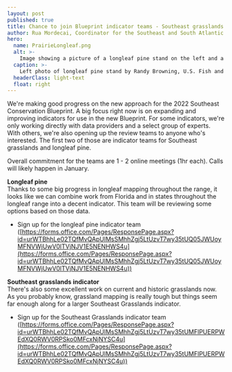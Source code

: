 ```yaml
---
layout: post
published: true
title: Chance to join Blueprint indicator teams - Southeast grasslands and longleaf pine
author: Rua Mordecai, Coordinator for the Southeast and South Atlantic Blueprints
hero:
  name: PrairieLongleaf.png
  alt: >-
    Image showing a picture of a longleaf pine stand on the left and a Piedmont prairie on the right.
  caption: >-
    Left photo of longleaf pine stand by Randy Browning, U.S. Fish and Wildlife Service. Right photo of Piedmont prairie by Rua Mordecai, U.S. Fish and Wildlife Service.
  headerClass: light-text
  float: right
---
```

We're making good progress on the new approach for the 2022 Southeast Conservation Blueprint. A big focus right now is on expanding and improving indicators for use in the new Blueprint. For some indicators, we're only working directly with data providers and a select group of experts. With others, we're also opening up the review teams to anyone who's interested. The first two of those are indicator teams for Southeast grasslands and longleaf pine. <!--more-->

Overall commitment for the teams are 1 - 2 online meetings (1hr each).  Calls will likely happen in January.

**Longleaf pine**  
Thanks to some big progress in longleaf mapping throughout the range, it looks like we can combine work from Florida and in states throughout the longleaf range into a decent indicator.  This team will be reviewing some options based on those data.

- Sign up for the longleaf pine indicator team ([https://forms.office.com/Pages/ResponsePage.aspx?id=urWTBhhLe02TQfMvQApUlMsSMhhZgj5LtUzvT7wy35tUQ05JWUoyMFNVWjUwV0lTVjNJV1E5NENHWS4u](https://forms.office.com/Pages/ResponsePage.aspx?id=urWTBhhLe02TQfMvQApUlMsSMhhZgj5LtUzvT7wy35tUQ05JWUoyMFNVWjUwV0lTVjNJV1E5NENHWS4u))

**Southeast grasslands indicator**  
There's also some excellent work on current and historic grasslands now. As you probably know, grassland mapping is really tough but things seem far enough along for a larger Southeast Grasslands indicator. 

- Sign up for the Southeast Grasslands indicator team ([https://forms.office.com/Pages/ResponsePage.aspx?id=urWTBhhLe02TQfMvQApUlMsSMhhZgj5LtUzvT7wy35tUMFlPUERPWEdXQ0RWV0RPSko0MFcxNjNYSC4u](https://forms.office.com/Pages/ResponsePage.aspx?id=urWTBhhLe02TQfMvQApUlMsSMhhZgj5LtUzvT7wy35tUMFlPUERPWEdXQ0RWV0RPSko0MFcxNjNYSC4u))
